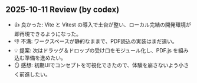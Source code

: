 ## 2025-10-11 Review (by codex)
- 👍 良かった: Vite と Vitest の導入で土台が整い、ローカル完結の開発環境が即再現できるようになった。
- 👎 不満: ワークスペースが静的なままで、PDF読込の実装はまだ遠い。
- 💡 提案: 次はドラッグ＆ドロップの受け口をモジュール化し、PDF.js を組み込む準備を進めたい。
- 🪞 感想: 初期UIでコンセプトを可視化できたので、体験を崩さないよう小さく前進したい。
